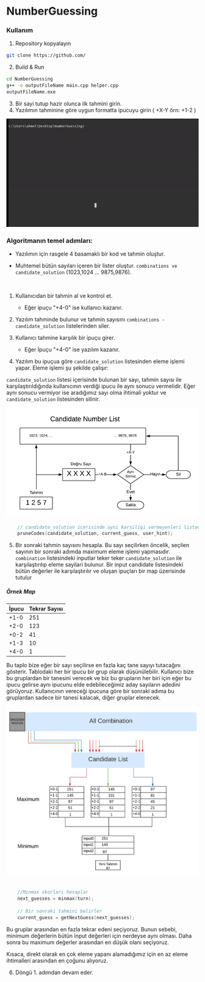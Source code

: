 ﻿# NumberGuessing

### Kullanım

1. Repository kopyalayın
```bash
git clone https://github.com/
```

2. Build & Run
```bash
cd NumberGuessing
g++ -o outputFileName main.cpp helper.cpp
outputFileName.exe
```
3. Bir sayi tutup hazir olunca ilk tahmini girin.
4. Yazılımın tahminine göre uygun formatta ipucuyu girin ( +X-Y örn: +1-2 )

 <p align="center">
  <img src="img/result.gif" />
</p>

### Algoritmanın temel adımları:

* Yazılımın için rasgele 4 basamaklı bir kod ve tahmin oluştur.

* Muhtemel bütün sayıları içeren bir lister oluştur. `combinations ve candidate_solution` (1023,1024 ... 9875,9876).

<br>

1. Kullanıcıdan bir tahmin al ve kontrol et.

   * Eğer ipuçu "+4-0" ise kullanıcı kazanır.

2. Yazılım tahminde bulunur ve tahmin sayısını `combinations - candidate_solution` listelerinden siler.

3. Kullanıcı tahmine karşılık bir ipuçu girer.

   * Eğer İpuçu "+4-0" ise yazılım kazanır.

4. Yazılım bu ipuçua göre `candidate_solution` listesinden eleme işlemi yapar. Eleme işlemi şu şekilde çalışır:<br>

`candidate_solution` listesi içerisinde bulunan  bir sayı, tahmin sayısı ile karşılaştırıldığında kullanıcının verdiği ipucu ile aynı sonucu vermelidir.
Eğer aynı sonucu vermiyor ise aradığımız sayı olma ihtimali yoktur ve `candidate_solution` listesinden silinir.

<p align="center">
  <img src="img/img1.png" />
</p>

```C++
    // candidate_solution icerisinde ayni karsiligi vermeyenleri listeden siler
    pruneCodes(candidate_solution, current_guess, user_hint);
```

5. Bir sonraki tahmin sayısını hesapla. Bu sayı seçilirken öncelik, seçilen sayının bir sonraki adımda maximum eleme işlemi yapmasıdır.
`combination` listesindeki inputlar teker teker `candidate_solution` ile karşılaştırılıp eleme sayilari bulunur.
Bir input candidate listesindeki bütün değerler ile karşılaştırılır ve oluşan ipuçları bir map üzerisinde tutulur

##### Örnek Map

| İpucu  | Tekrar Sayısı|
| ------------ | ---- |
| +1-0 | 251 | 
| +2-0 | 123 | 
| +0-2 | 41 | 
| +1-3 | 10 |
| +4-0 | 1 |


Bu taplo bize eğer bir sayı seçilirse en fazla kaç tane sayıyı tutacağını gösterir. Tablodaki her bir ipucu bir grup olarak düşünülebilir.
Kullanıcı bize bu gruplardan bir tanesini verecek ve biz bu grupların her biri için eğer bu ipucu gelirse aynı ipucunu elde edebileceğimiz aday sayıların adedini görüyoruz.
Kullanıcının vereceği ipucuna göre bir sonraki adıma bu gruplardan sadece bir tanesi kalacak, diğer gruplar elenecek.<br>
<p align="center">
  <img src="img/img2.png" />
</p>

```C++

    //Minmax skorları hesaplar
    next_guesses = minmax(turn);

    // Bir sonraki tahmini belirler
    current_guess = getNextGuess(next_guesses);
```

Bu gruplar arasından en fazla tekrar edeni seçiyoruz. Bunun sebebi, minimum değerlerin bütün input değerleri için nerdeyse aynı olması.
Daha sonra bu maximum değerler arasından en düşük olanı seçiyoruz.<br>

Kısaca, direkt olarak en çok eleme yapanı alamadığımız için en az eleme ihtimalleri arasından en çoğunu alıyoruz. 





6. Döngü 1. adımdan devam eder.


